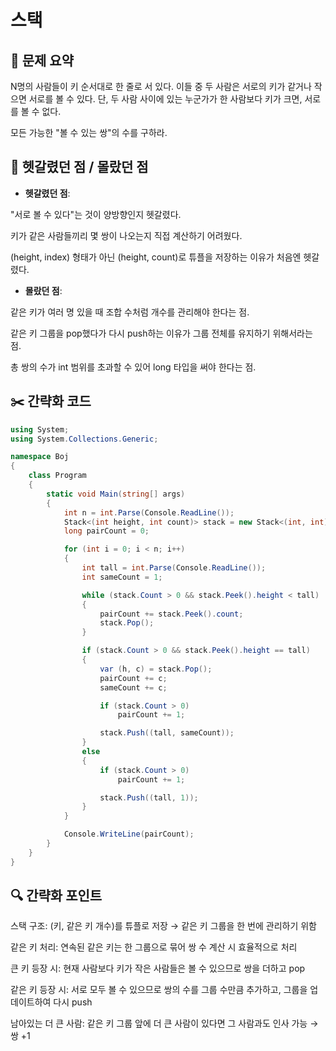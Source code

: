 # 스택

## 📝 문제 요약
N명의 사람들이 키 순서대로 한 줄로 서 있다. 이들 중 두 사람은 서로의 키가 같거나 작으면 서로를 볼 수 있다. 단, 두 사람 사이에 있는 누군가가 한 사람보다 키가 크면, 서로를 볼 수 없다.

모든 가능한 "볼 수 있는 쌍"의 수를 구하라.

## 🤔 헷갈렸던 점 / 몰랐던 점
 - **헷갈렸던 점**:

"서로 볼 수 있다"는 것이 양방향인지 헷갈렸다.

키가 같은 사람들끼리 몇 쌍이 나오는지 직접 계산하기 어려웠다.

(height, index) 형태가 아닌 (height, count)로 튜플을 저장하는 이유가 처음엔 헷갈렸다.

 - **몰랐던 점**:

같은 키가 여러 명 있을 때 조합 수처럼 개수를 관리해야 한다는 점.

같은 키 그룹을 pop했다가 다시 push하는 이유가 그룹 전체를 유지하기 위해서라는 점.

총 쌍의 수가 int 범위를 초과할 수 있어 long 타입을 써야 한다는 점.

## ✂️ 간략화 코드
```csharp
using System;
using System.Collections.Generic;

namespace Boj
{
    class Program
    {
        static void Main(string[] args)
        {
            int n = int.Parse(Console.ReadLine());
            Stack<(int height, int count)> stack = new Stack<(int, int)>();
            long pairCount = 0;

            for (int i = 0; i < n; i++)
            {
                int tall = int.Parse(Console.ReadLine());
                int sameCount = 1;

                while (stack.Count > 0 && stack.Peek().height < tall)
                {
                    pairCount += stack.Peek().count;
                    stack.Pop();
                }

                if (stack.Count > 0 && stack.Peek().height == tall)
                {
                    var (h, c) = stack.Pop();
                    pairCount += c;
                    sameCount += c;

                    if (stack.Count > 0)
                        pairCount += 1;

                    stack.Push((tall, sameCount));
                }
                else
                {
                    if (stack.Count > 0)
                        pairCount += 1;

                    stack.Push((tall, 1));
                }
            }

            Console.WriteLine(pairCount);
        }
    }
}
```

## 🔍 간략화 포인트
스택 구조: (키, 같은 키 개수)를 튜플로 저장 → 같은 키 그룹을 한 번에 관리하기 위함

같은 키 처리: 연속된 같은 키는 한 그룹으로 묶어 쌍 수 계산 시 효율적으로 처리

큰 키 등장 시: 현재 사람보다 키가 작은 사람들은 볼 수 있으므로 쌍을 더하고 pop

같은 키 등장 시: 서로 모두 볼 수 있으므로 쌍의 수를 그룹 수만큼 추가하고, 그룹을 업데이트하여 다시 push

남아있는 더 큰 사람: 같은 키 그룹 앞에 더 큰 사람이 있다면 그 사람과도 인사 가능 → 쌍 +1
